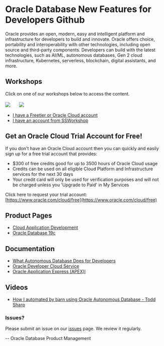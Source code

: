 # Oracle Database New Features for Developers Github


Oracle provides an open, modern, easy and intelligent platform and infrastructure for developers to build and innovate. Oracle offers choice, portability and interoperability with other technologies, including open source and third-party components. Developers can build with the latest technologies, such as AI/ML, autonomous databases, Gen 2 cloud infrastructure, Kubernetes, serverless, blockchain, digital assistants, and more.
 

## Workshops
Click on one of our workshops below to access the content.

[![](./images/nf-for-developers-screenshot-freetier.png)](https://oracle.github.io/learning-library/developer-library/new-features-for-developers/freetier/index.html)  ![](./images/transparent.png " ")  [![](./images/nf-for-developers-screenshot-ssworkshop.png)](https://oracle.github.io/learning-library/developer-library/new-features-for-developers/ssworkshop/index.html)


- [I have a Freetier or Oracle Cloud account](https://oracle.github.io/learning-library/developer-library/new-features-for-developers/freetier/index.html)
- [I have an account from SSWorkshop](https://oracle.github.io/learning-library/developer-library/new-features-for-developers/ssworkshop/index.html)


## Get an Oracle Cloud Trial Account for Free!
If you don't have an Oracle Cloud account then you can quickly and easily sign up for a free trial account that provides:
- $300 of free credits good for up to 3500 hours of Oracle Cloud usage
- Credits can be used on all eligible Cloud Platform and Infrastructure services for the next 30 days
- Your credit card will only be used for verification purposes and will not be charged unless you 'Upgrade to Paid' in My Services

Click here to request your trial account: [https://www.oracle.com/cloud/free](https://www.oracle.com/cloud/free)


## Product Pages
- [Cloud Application Development](https://www.oracle.com/au/application-development/)
- [Oracle Database 19c](https://www.oracle.com/database/)

## Documentation
- [What Autonomous Database Does for Developers](http://www.oracle.com/us/products/database/autonomous-db-for-developers-5097190.pdf)
- [Oracle Developer Cloud Service](https://docs.oracle.com/en/cloud/paas/developer-cloud/index.html)
- [Oracle Application Express (APEX)l](https://apex.oracle.com/en/)

## Videos
- [How I automated by barn using Oracle Autonomous Database - Todd Sharp](https://developer.oracle.com/?ytid=iaesH24B9zg)

### Issues?
Please submit an issue on our [issues](https://github.com/oracle/learning-library/issues) page.  We review it regularly.

-- Oracle Database Product Management

